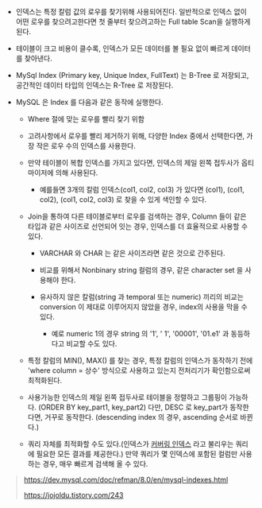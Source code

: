 - 인덱스는 특정 칼럼 값의 로우를 찾기위해 사용되어진다. 일반적으로 인덱스 없이 어떤 로우를 찾으려고한다면 첫 줄부터 찾으려고하는 Full table Scan을 실행하게 된다.

  

- 테이블이 크고 비용이 클수록, 인덱스가 모든 데이터를 볼 필요 없이 빠르게 데이터를 찾아낸다.

  

- MySql Index (Primary key, Unique Index, FullText) 는 B-Tree 로 저장되고, 공간적인 데이터 타입의 인덱스는 R-Tree 로 저장된다.

  

- MySQL 은 Index 를 다음과 같은 동작에 실행한다.

  - Where 절에 맞는 로우를 빨리 찾기 위함

    

  - 고려사항에서 로우를 빨리 제거하기 위해, 다양한 Index 중에서 선택한다면, 가장 작은 로우 수의 인덱스를 사용한다.

    

  - 만약 테이블이 복합 인덱스를 가지고 있다면, 인덱스의 제일 왼쪽 접두사가 옵티마이저에 의해 사용된다.

    - 예를들면 3개의 칼럼 인덱스(col1, col2, col3) 가 있다면 (col1), (col1, col2), (col1, col2, col3) 로 찾을 수 있게 색인할 수 있다.

      

  - Join을 통하여 다른 테이블로부터 로우를 검색하는 경우, Column 들이 같은 타입과 같은 사이즈로 선언되어 잇는 경우, 인덱스를 더 효율적으로 사용할 수 있다. 

    - VARCHAR 와 CHAR 는 같은 사이즈라면 같은 것으로 간주된다.

      

    - 비교를 위해서 Nonbinary string 컬럼의 경우, 같은 character set 을 사용해야 한다.

      

    - 유사하지 않은 칼럼(string 과 temporal 또는 numeric) 끼리의 비교는 conversion 이 제대로 이루어지지 않았을 경우, index의 사용을 막을 수 있다.

      - 예로 numeric 1의 경우 string 의 '1', ' 1', '00001', '01.e1' 과 동등하다고 비교할 수도 있다.

        

  - 특정 칼럼의 MIN(), MAX() 를 찾는 경우, 특정 칼럼의 인덱스가 동작하기 전에 'where column = 상수' 방식으로 사용하고 있는지 전처리기가 확인함으로써 최적화된다. 

    

  - 사용가능한 인덱스의 제일 왼쪽 접두사로 테이블을 정렬하고 그룹핑이 가능하다. (ORDER BY key_part1, key_part2) 다만, DESC 로 key_part가 동작한다면, 거꾸로 동작한다. (descending index 의 경우, ascending 순서로 바뀐다.)

    

  - 쿼리 자체를 최적화할 수도 있다.(인덱스가 [커버링 인덱스](https://dev.mysql.com/doc/refman/8.0/en/glossary.html#glos_covering_index) 라고 불리우는 쿼리에 필요한 모든 결과를 제공한다.) 만약 쿼리가 몇 인덱스에 포함된 컬럼만 사용하는 경우, 매우 빠르게 검색해 올 수 있다.

    

> https://dev.mysql.com/doc/refman/8.0/en/mysql-indexes.html
>
> https://jojoldu.tistory.com/243